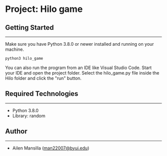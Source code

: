 # Project: Hilo game

## Getting Started
---
Make sure you have Python 3.8.0 or newer installed and running on your machine. 
```
python3 hilo_game
```
You can also run the program from an IDE like Visual Studio Code. Start your IDE and open the 
project folder. Select the hilo_game.py file inside the Hilo folder and click the "run" button.

## Required Technologies
---
* Python 3.8.0
* Library: random

## Author
---
* Ailen Mansilla (man22007@byui.edu)
